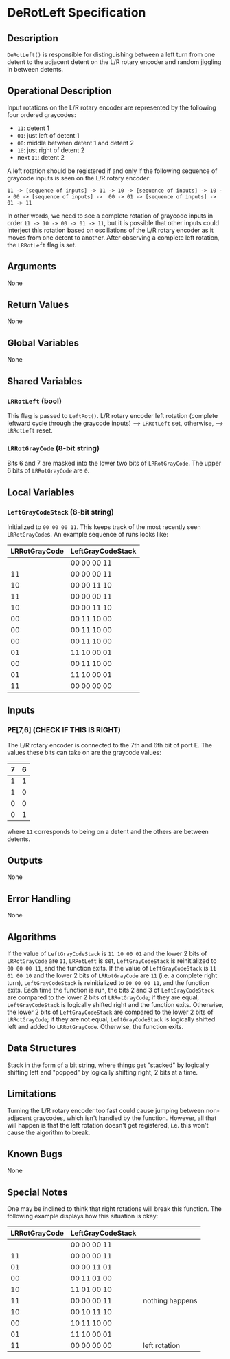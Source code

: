 # DeRotLeft Specification

## Description

`DeRotLeft()` is responsible for distinguishing between a left turn from
one detent to the adjacent detent on the L/R rotary encoder and random
jiggling in between detents.

## Operational Description

Input rotations on the L/R rotary encoder are represented by the following
four ordered graycodes:

* `11`: detent 1
* `01`: just left of detent 1
* `00`: middle between detent 1 and detent 2
* `10`: just right of detent 2
* next `11`: detent 2

A left rotation should be registered if and only if the following sequence
of graycode inputs is seen on the L/R rotary encoder:
```
11 -> [sequence of inputs] -> 11 -> 10 -> [sequence of inputs] -> 10 -> 00 -> [sequence of inputs] ->  00 -> 01 -> [sequence of inputs] -> 01 -> 11
```
In other words, we need to see a complete rotation of graycode inputs in
order `11 -> 10 -> 00 -> 01 -> 11`,
but it is possible that other inputs could interject this rotation based on
oscillations of the L/R rotary encoder as it moves from one detent to
another.
After observing a complete left rotation, the `LRRotLeft` flag is set.

## Arguments

None

## Return Values

None

## Global Variables

None

## Shared Variables

### `LRRotLeft` (bool)

This flag is passed to `LeftRot()`.
L/R rotary encoder left rotation (complete leftward cycle through the
graycode inputs) --> `LRRotLeft` set,
otherwise, --> `LRRotLeft` reset.

### `LRRotGrayCode` (8-bit string)

Bits 6 and 7 are masked into the lower two bits of `LRRotGrayCode`.
The upper 6 bits of `LRRotGrayCode` are `0`.

## Local Variables

### `LeftGrayCodeStack` (8-bit string)

Initialized to `00 00 00 11`.
This keeps track of the most recently seen `LRRotGrayCode`s.
An example sequence of runs looks like:

| LRRotGrayCode | LeftGrayCodeStack |
| ------------- | ----------------- |
|               | 00 00 00 11 |
|11             | 00 00 00 11 |
|10             | 00 00 11 10 |
|11             | 00 00 00 11 |
|10             | 00 00 11 10 |
|00             | 00 11 10 00 |
|00             | 00 11 10 00 |
|00             | 00 11 10 00 |
|01             | 11 10 00 01 |
|00             | 00 11 10 00 |
|01             | 11 10 00 01 |
|11             | 00 00 00 00 |

## Inputs

### PE[7,6] (CHECK IF THIS IS RIGHT)

The L/R rotary encoder is connected to the 7th and 6th bit of port E.
The values these bits can take on are the graycode values:

| 7 | 6 |
| --- | --- |
| 1 | 1 |
| 1 | 0 |
| 0 | 0 |
| 0 | 1 |

where `11` corresponds to being on a detent and the others are between
detents.

## Outputs

None

## Error Handling

None

## Algorithms

If the value of `LeftGrayCodeStack` is `11 10 00 01` and the lower 2 bits
of `LRRotGrayCode` are `11`, `LRRotLeft` is set, `LeftGrayCodeStack` is
reinitialized to `00 00 00 11`, and the function exits.
If the value of `LeftGrayCodeStack` is `11 01 00 10` and the lower 2 bits
of `LRRotGrayCode` are `11` (i.e. a complete right turn),
`LeftGrayCodeStack` is
reinitialized to `00 00 00 11`, and the function exits.
Each time the function is run, the bits 2 and 3 of `LeftGrayCodeStack`
are compared to the lower 2 bits of `LRRotGrayCode`; if they are equal,
`LeftGrayCodeStack` is logically shifted right and the function exits.
Otherwise, the lower 2 bits of `LeftGrayCodeStack` are compared to the
lower
2 bits of `LRRotGrayCode`; if they are not equal, `LeftGrayCodeStack` is
logically shifted left and added to `LRRotGrayCode`. Otherwise, the
function exits.

## Data Structures

Stack in the form of a bit string, where things get "stacked" by logically
shifting left and "popped" by logically shifting right, 2 bits at a time.

## Limitations

Turning the L/R rotary encoder too fast could cause jumping between
non-adjacent graycodes, which isn't handled by the function.
However, all that will happen is that the left rotation doesn't get
registered, i.e. this won't cause the algorithm to break.

## Known Bugs

None

## Special Notes

One may be inclined to think that right rotations will break this function.
The following example displays how this situation is okay:

| LRRotGrayCode | LeftGrayCodeStack | |
| ------------- | ----------------- | --- |
|               | 00 00 00 11 |
|11             | 00 00 00 11 |
|01             | 00 00 11 01 |
|00             | 00 11 01 00 |
|10             | 11 01 00 10 |
|11             | 00 00 00 11 | nothing happens |
|10             | 00 10 11 10 |
|00             | 10 11 10 00 |
|01             | 11 10 00 01 |
|11             | 00 00 00 00 | left rotation |
